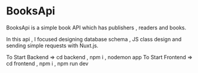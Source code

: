 # BooksApi

BooksApi is a simple book API which has publishers , readers and books. 

In this api , I focused designing database schema , JS class design and sending simple requests with Nuxt.js.

To Start Backend => cd backend , npm i , nodemon app 
To Start Frontend => cd frontend , npm i , npm run dev
